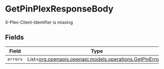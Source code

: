 # GetPinPlexResponseBody

X-Plex-Client-Identifier is missing


## Fields

| Field                                                                                                | Type                                                                                                 | Required                                                                                             | Description                                                                                          |
| ---------------------------------------------------------------------------------------------------- | ---------------------------------------------------------------------------------------------------- | ---------------------------------------------------------------------------------------------------- | ---------------------------------------------------------------------------------------------------- |
| `errors`                                                                                             | List<[org.openapis.openapi.models.operations.GetPinErrors](../../models/operations/GetPinErrors.md)> | :heavy_minus_sign:                                                                                   | N/A                                                                                                  |